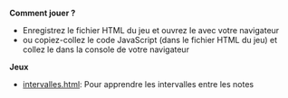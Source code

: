 **Comment jouer ?**

- Enregistrez le fichier HTML du jeu et ouvrez le avec votre navigateur
- ou copiez-collez le code JavaScript (dans le fichier HTML du jeu) et collez le dans la console de votre navigateur

**Jeux**

- [intervalles.html](intervalles.html): Pour apprendre les intervalles entre les notes

